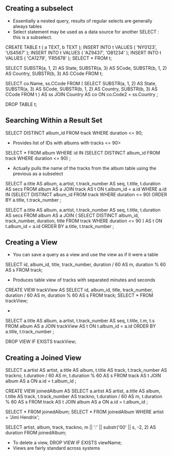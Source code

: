 ## Creating a subselect

- Essentially a nested query, results of regular selects are generally always tables
- Select statement may be used as a data source for another SELECT : this is a subselect. 

CREATE TABLE t ( a TEXT, b TEXT );
INSERT INTO t VALUES ( 'NY0123', 'US4567' );
INSERT INTO t VALUES ( 'AZ9437', 'GB1234' );
INSERT INTO t VALUES ( 'CA1279', 'FR5678' );
SELECT * FROM t;

SELECT SUBSTR(a, 1, 2) AS State, SUBSTR(a, 3) AS SCode, 
  SUBSTR(b, 1, 2) AS Country, SUBSTR(b, 3) AS CCode FROM t;

SELECT co.Name, ss.CCode FROM (
    SELECT SUBSTR(a, 1, 2) AS State, SUBSTR(a, 3) AS SCode,
      SUBSTR(b, 1, 2) AS Country, SUBSTR(b, 3) AS CCode FROM t
  ) AS ss
  JOIN Country AS co
    ON co.Code2 = ss.Country
;

DROP TABLE t;


## Searching Within a Result Set

SELECT DISTINCT album_id FROM track WHERE duration <= 90;
- Provides list of IDs with albums with tracks <= 90>

SELECT * FROM album
  WHERE id IN (SELECT DISTINCT album_id FROM track WHERE duration <= 90)
;
- Actually pulls the name of the tracks from the album table using the previous as a subselect

SELECT a.title AS album, a.artist, t.track_number AS seq, t.title, t.duration AS secs
  FROM album AS a
  JOIN track AS t
    ON t.album_id = a.id
  WHERE a.id IN (SELECT DISTINCT album_id FROM track WHERE duration <= 90)
  ORDER BY a.title, t.track_number
;

SELECT a.title AS album, a.artist, t.track_number AS seq, t.title, t.duration AS secs
  FROM album AS a
  JOIN (
    SELECT DISTINCT album_id, track_number, duration, title
      FROM track
      WHERE duration <= 90
  ) AS t
    ON t.album_id = a.id
  ORDER BY a.title, t.track_number
;

## Creating a View
- You can save a query as a view and use the view as if it were a table

SELECT id, album_id, title, track_number, 
  duration / 60 AS m, duration % 60 AS s FROM track;

- Produces table view of tracks with separated minutes and seconds

CREATE VIEW trackView AS
  SELECT id, album_id, title, track_number, 
    duration / 60 AS m, duration % 60 AS s FROM track;
SELECT * FROM trackView;

- 

SELECT a.title AS album, a.artist, t.track_number AS seq, t.title, t.m, t.s
  FROM album AS a
  JOIN trackView AS t
    ON t.album_id = a.id
  ORDER BY a.title, t.track_number
;

DROP VIEW IF EXISTS trackView;

## Creating a Joined View

SELECT a.artist AS artist,
    a.title AS album,
    t.title AS track,
    t.track_number AS trackno,
    t.duration / 60 AS m,
    t.duration % 60 AS s
  FROM track AS t
    JOIN album AS a
      ON a.id = t.album_id
;

CREATE VIEW joinedAlbum AS
  SELECT a.artist AS artist,
      a.title AS album,
      t.title AS track,
      t.track_number AS trackno,
      t.duration / 60 AS m,
      t.duration % 60 AS s
    FROM track AS t
    JOIN album AS a
      ON a.id = t.album_id
;

SELECT * FROM joinedAlbum;
SELECT * FROM joinedAlbum WHERE artist = 'Jimi Hendrix';

SELECT artist, album, track, trackno, 
   m || ':' || substr('00' || s, -2, 2) AS duration
    FROM joinedAlbum;

- To delete a view, DROP VIEW IF EXISTS viewName;
- Views are fairly standard across systems